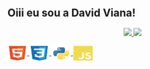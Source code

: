 ## Oiii eu sou a David Viana!
<div align="center">
  <a href="https://github.com/davidviana">
  <img height="180em" src="https://github-readme-stats.vercel.app/api?username=davidviana&show_icons=true&theme=radical&include_all_commits=true&count_private=true"/>
  <img height="180em" src="https://github-readme-stats.vercel.app/api/top-langs/?username=davidviana&layout=compact&langs_count=7&theme=radical"/>
</div>
<div style="display: inline_block"><br>
  <img align="center" alt="vid-HTML" height="30" width="40" src="https://raw.githubusercontent.com/devicons/devicon/master/icons/html5/html5-original.svg">
  <img align="center" alt="vid-CSS" height="30" width="40" src="https://raw.githubusercontent.com/devicons/devicon/master/icons/css3/css3-original.svg">
  <img align="center" alt="vid-Python" height="30" width="40" src="https://raw.githubusercontent.com/devicons/devicon/master/icons/python/python-original.svg">
  <img align="center" alt="vid-JS" height="30" width="40" src="https://raw.githubusercontent.com/devicons/devicon/master/icons/javascript/javascript-plain.svg">
</div>
  
  
  
